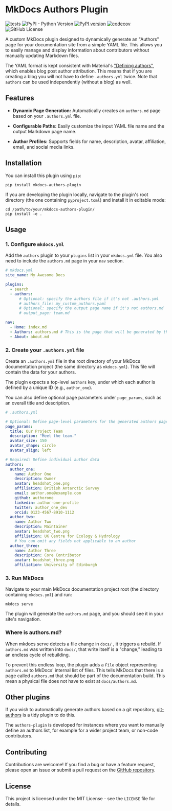# MkDocs Authors Plugin
![tests](https://github.com/thomaszwagerman/mkdocs-authors-plugin/actions/workflows/tests.yml/badge.svg)
![PyPI - Python Version](https://img.shields.io/pypi/pyversions/mkdocs-authors-plugin)
[![PyPI version](https://img.shields.io/pypi/v/mkdocs-authors-plugin)](https://pypi.org/project/mkdocs-authors-plugin/)
[![codecov](https://codecov.io/gh/thomaszwagerman/mkdocs-authors-plugin/graph/badge.svg?token=Q6FAWKRJMK)](https://codecov.io/gh/thomaszwagerman/mkdocs-authors-plugin)
![GitHub License](https://img.shields.io/github/license/thomaszwagerman/mkdocs-authors-plugin)


A custom MkDocs plugin designed to dynamically generate an "Authors" page for your documentation site from a simple YAML file. This allows you to easily manage and display information about contributors without manually updating Markdown files.

The YAML format is kept consistent with Material's ["Defining authors"](https://squidfunk.github.io/mkdocs-material/tutorials/blogs/navigation/#defining-authors), which enables blog post author attribution. This means that if you are
creating a blog you will not have to define `.authors.yml` twice. Note that `authors` can be used
independently (without a blog) as well.

## Features

* **Dynamic Page Generation:** Automatically creates an `authors.md` page based on your `.authors.yml` file.

* **Configurable Paths:** Easily customize the input YAML file name and the output Markdown page name.

* **Author Profiles:** Supports fields for name, description, avatar, affiliation, email, and social media links.

## Installation

You can install this plugin using `pip`:

```
pip install mkdocs-authors-plugin
```

If you are developing the plugin locally, navigate to the plugin's root directory (the one containing `pyproject.toml`) and install it in editable mode:

```shell
cd /path/to/your/mkdocs-authors-plugin/
pip install -e .
```

## Usage

### 1. Configure `mkdocs.yml`

Add the `authors` plugin to your `plugins` list in your `mkdocs.yml` file. You also need to include the `authors.md` page in your `nav` section.

```yml
# mkdocs.yml
site_name: My Awesome Docs

plugins:
  - search
  - authors:
      # Optional: specify the authors file if it's not .authors.yml
      # authors_file: my_custom_authors.yaml
      # Optional: specify the output page name if it's not authors.md
      # output_page: team.md

nav:
  - Home: index.md
  - Authors: authors.md # This is the page that will be generated by the plugin
  - About: about.md
```

### 2. Create your `.authors.yml` file

Create an `.authors.yml` file in the root directory of your MkDocs documentation project (the same directory as `mkdocs.yml`). This file will contain the data for your authors.

The plugin expects a top-level `authors` key, under which each author is defined by a unique ID (e.g., `author_one`).

You can also define optional page parameters under `page_params`, such as an overall title and 
description.

```yml
# .authors.yml

# Optional: Define page-level parameters for the generated authors page
page_params:
  title: Our Project Team
  description: "Meet the team."
  avatar_size: 150           
  avatar_shape: circle      
  avatar_align: left

# Required: Define individual author data
authors:
  author_one:
    name: Author One
    description: Owner
    avatar: headshot_one.png
    affiliation: British Antarctic Survey
    email: author.one@example.com
    github: authorone
    linkedin: author-one-profile
    twitter: author_one_dev
    orcid: 0123-4567-8910-1112
  author_two:
    name: Author Two
    description: Maintainer
    avatar: headshot_two.png
    affiliation: UK Centre for Ecology & Hydrology
    # You can omit any fields not applicable to an author
  author_three:
    name: Author Three
    description: Core Contributor
    avatar: headshot_three.png
    affiliation: University of Edinburgh
```

### 3. Run MkDocs

Navigate to your main MkDocs documentation project root (the directory containing `mkdocs.yml`) and run:

```shell
mkdocs serve
```

The plugin will generate the `authors.md` page, and you should see it in your site's navigation.

### Where is authors.md?
When mkdocs serve detects a file change in `docs/` , it triggers a rebuild. If `authors.md` was
written into `docs/`, that write itself is a "change," leading to an endless cycle of rebuilding.

To prevent this endless loop, the plugin adds a `File` object representing `authors.md` to MkDocs'
internal list of files. This tells MkDocs that there is a page called `authors.md` that should be
part of the documentation build. This mean a physical file does not have to exist at
`docs/authors.md`.

## Other plugins

If you wish to automatically generate authors based on a git repository, [git-authors](https://github.com/timvink/mkdocs-git-authors-plugin) is a tidy plugin to do this.

The `authors-plugin` is developed for instances where you want to manually define an authors list,
for example for a wider project team, or non-code contributors.  

## Contributing

Contributions are welcome! If you find a bug or have a feature request, please open an issue or submit a pull request on the [GitHub repository](https://github.com/thomaszwagerman/mkdocs-authors-plugin).

## License

This project is licensed under the MIT License - see the `LICENSE` file for details.
